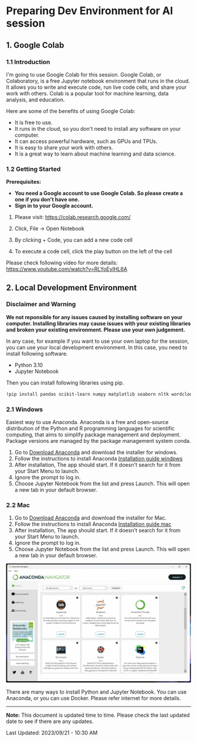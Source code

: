 # Preparing Dev Environment for AI session

## 1. Google Colab

### 1.1 Introduction

I'm going to use Google Colab for this session. Google Colab, or Colaboratory, is a free Jupyter notebook environment that runs in the cloud. It allows you to write and execute code, run live code cells, and share your work with others. Colab is a popular tool for machine learning, data analysis, and education.

Here are some of the benefits of using Google Colab:

- It is free to use.
- It runs in the cloud, so you don't need to install any software on your computer.
- It can access powerful hardware, such as GPUs and TPUs.
- It is easy to share your work with others.
- It is a great way to learn about machine learning and data science.

### 1.2 Getting Started

**Prerequisites:**

- **You need a Google account to use Google Colab. So please create a one if you don't have one.**
- **Sign in to your Google account.**
  
1. Please visit:
https://colab.research.google.com/

2. Click, File -> Open Notebook
3. By clicking + Code, you can add a new code cell
4. To execute a code cell, click the play button on the left of the cell

Please check following video for more details:
https://www.youtube.com/watch?v=RLYoEyIHL6A

## 2. Local Development Environment

### Disclaimer and Warning

**We not reponsible for any issues caused by installing software on your computer. Installing libraries may cause issues with your existing libraries and broken your existing environment. Please use your own judgement.**

In any case, for example if you want to use your own laptop for the session, you can use your local development environment. In this case, you need to install following software.

- Python 3.10
- Jupyter Notebook

Then you can install following libraries using pip.

```bash
!pip install pandas scikit-learn numpy matplotlib seaborn nltk wordcloud xgboost lightgbm
```

### 2.1 Windows

Easiest way to use Anaconda. Anaconda is a free and open-source distribution of the Python and R programming languages for scientific computing, that aims to simplify package management and deployment. Package versions are managed by the package management system conda.

1) Go to [Download Anaconda](https://www.anaconda.com/download#downloads) and download the installer for windows.
2) Follow the instructions to install Anaconda [Installation guide windpws](https://docs.anaconda.com/free/anaconda/install/windows/)
3) After installation, The app should start. If it doesn't search for it from your Start Menu to launch.
4) Ignore the prompt to log in.
5) Choose Jupyter Notebook from the list and press Launch. This will open a new tab in your default browser.

### 2.2 Mac

1) Go to [Download Anaconda](https://www.anaconda.com/download#downloads) and download the installer for Mac.
2) Follow the instructions to install Anaconda [Installation guide mac](https://docs.anaconda.com/free/anaconda/install/mac-os/)
3) After installation, The app should start. If it doesn't search for it from your Start Menu to launch.
4) Ignore the prompt to log in.
5) Choose Jupyter Notebook from the list and press Launch. This will open a new tab in your default browser.

![Anaconda Navigator](images/anaconda-navi.png)


There are many ways to install Python and Jupyter Notebook. You can use Anaconda, or you can use Docker. Please refer internet for more details.

---

**Note:**
This document is updated time to time. Please check the last updated date to see if there are any updates.

Last Updated: 2023/09/21 - 10:30 AM
